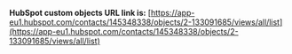 **HubSpot custom objects URL link is:** [https://app-eu1.hubspot.com/contacts/145348338/objects/2-133091685/views/all/list](https://app-eu1.hubspot.com/contacts/145348338/objects/2-133091685/views/all/list)